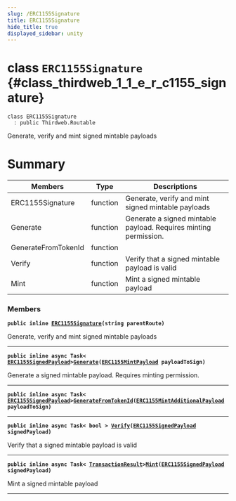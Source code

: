 ```yaml
---
slug: /ERC1155Signature
title: ERC1155Signature
hide_title: true
displayed_sidebar: unity
---
```


# class `ERC1155Signature` {#class_thirdweb_1_1_e_r_c1155_signature}

```
class ERC1155Signature
  : public Thirdweb.Routable
```

Generate, verify and mint signed mintable payloads

# Summary

| Members             | Type     | Descriptions                                                     |
| ------------------- | -------- | ---------------------------------------------------------------- |
| ERC1155Signature    | function | Generate, verify and mint signed mintable payloads               |
| Generate            | function | Generate a signed mintable payload. Requires minting permission. |
| GenerateFromTokenId | function |                                                                  |
| Verify              | function | Verify that a signed mintable payload is valid                   |
| Mint                | function | Mint a signed mintable payload                                   |

### Members

**`public inline `[`ERC1155Signature`](#class_thirdweb_1_1_e_r_c1155_signature_1a4096b9488c1a50363c78fee5d3835d90)`(string parentRoute)`**

Generate, verify and mint signed mintable payloads

---

**`public inline async Task< `[`ERC1155SignedPayload`](docs/unity/ERC1155SignedPayload.md#struct_thirdweb_1_1_e_r_c1155_signed_payload)`>`[`Generate`](#class_thirdweb_1_1_e_r_c1155_signature_1a7a19d9f81e0f69243a28a37ad3f7aa3d)`(`[`ERC1155MintPayload`](docs/unity/ERC1155MintPayload.md#class_thirdweb_1_1_e_r_c1155_mint_payload)` payloadToSign)`**

Generate a signed mintable payload. Requires minting permission.

---

**`public inline async Task< `[`ERC1155SignedPayload`](docs/unity/ERC1155SignedPayload.md#struct_thirdweb_1_1_e_r_c1155_signed_payload)`>`[`GenerateFromTokenId`](#class_thirdweb_1_1_e_r_c1155_signature_1adae7a92cab92a99f68fb0e3adb8d485b)`(`[`ERC1155MintAdditionalPayload`](docs/unity/ERC1155MintAdditionalPayload.md#class_thirdweb_1_1_e_r_c1155_mint_additional_payload)` payloadToSign)`**

---

**`public inline async Task< bool > `[`Verify`](#class_thirdweb_1_1_e_r_c1155_signature_1aa8883eef959cfe7c12b55738d4994aae)`(`[`ERC1155SignedPayload`](docs/unity/ERC1155SignedPayload.md#struct_thirdweb_1_1_e_r_c1155_signed_payload)` signedPayload)`**

Verify that a signed mintable payload is valid

---

**`public inline async Task< `[`TransactionResult`](docs/unity/TransactionResult.md#class_thirdweb_1_1_transaction_result)`>`[`Mint`](#class_thirdweb_1_1_e_r_c1155_signature_1a80df859d6f1137dcdf892d2e1cbfb292)`(`[`ERC1155SignedPayload`](docs/unity/ERC1155SignedPayload.md#struct_thirdweb_1_1_e_r_c1155_signed_payload)` signedPayload)`**

Mint a signed mintable payload

---
